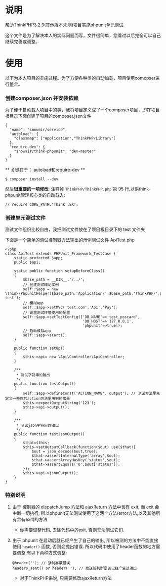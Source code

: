 # 说明

帮助ThinkPHP3.2.3(其他版本未测)项目实施phpunit单元测试.

这个文件是为了解决本人的实际问题而写，文件很简单，您看过以后完全可以自己继续完善或调整。

# 使用

以下为本人项目的实施过程。为了方便各种类的自动加载，项目使用comopser进行整合。

### 创建composer.json 并安装依赖

为了便于自动载人项目中的类，我将项目定义成了一个composer项目，即在项目根目录下面创建了项目的composer.json文件

```
{
  "name": "snowair/service",
  "autoload": {
    "classmap": ["Application","ThinkPHP/Library"]
  },
  "require-dev": {
    "snowair/think-phpunit": "dev-master"
  }
}
```

** 关键在于： autoload和require-dev **

```
$ composer install --dev
```

然后**很重要的一项修改**: 注释掉 `ThinkPHP/ThinkPHP.php` 第 95 行,以供think-phpunit管理核心类的自动载入:

```
// require CORE_PATH.'Think'.EXT;
```


### 创建单元测试文件

测试文件组织比较自由，我把测试文件放在了项目根目录下的 test 文件夹

下面是一个简单的测试控制器方法输出的示例测试文件 ApiTest.php

```
<?php
class ApiTest extends PHPUnit_Framework_TestCase {
    static protected $app;
    public $api;

    static public function setupBeforeClass()
    {
        $base_path = __DIR__.'/../';
        // 创建测试辅助实例
        self::$app = new \Think\PhpunitHelper($base_path.'Application/',$base_path.'ThinkPHP/',$base_path.'Runtime-test');
        // 模拟app
        self::$app->setMVC('test.com','Api','Pay');
        // 设置测试环境使用的配置
        self::$app->setTestConfig(['DB_NAME'=>'test_poscard',
                                   'DB_HOST'=>'127.0.0.1',
                                   'phpunit'=>true]);
        // 启动模拟app
        self::$app->start();
    }

    public function setUp()
    {
        $this->api= new \Api\Controller\ApiController;
    }
    
    /**
     * 测试字符串的输出
     */
    public function testOutput()
    {
        self::$app->defineConst('ACTION_NAME','output'); // 测试方法里先定义一些你的action方法里用到的常量
        $this->expectOutputString('123');
        $this->api->output();
    }
    
    /**
     * 测试json字符串的输出
     */
    public function testJsonOutput()
    {
        $that=$this;
        $this->setOutputCallback(function($out) use($that){
            $out = json_decode($out,true);
            $that->assertInternalType('array',$out);
            $that->assertArrayHasKey('status',$out);
            $that->assertEquals('0',$out['status']);
        });
        $this->api->jsonOutput();
    }
}
```

### 特别说明

1. 由于 控制器的 dispatchJump 方法和 ajaxReturn 方法中含有 exit, 而 exit 会中断一切执行, 所以phpunit无法测试使用了这两个方法(error方法,以及其他所有含有exit)的方法
    * 你需要调整代码, 去除代码中的exit, 否则无法测试它们.

2. 由于 phpunit 在启动后就已经产生了自己的输出, 所以被测的方法中不能直接使用 `header()` 函数, 否则会抛出错误. 所以代码中使用了header函数的地方需要调整,有以下两种方式调整:
    ```
    @header(''); // 强制屏蔽错误
    headers_sent() or header(''); // 发送前判断是否已经产生过输出
    ```
    * 对于ThinkPHP来说, 只需要修改ajaxReturn方法

